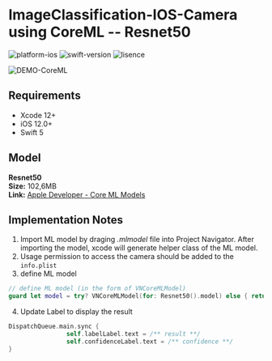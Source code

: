 # ImageClassification-IOS-Camera using CoreML -- Resnet50

![platform-ios](https://img.shields.io/badge/platform-ios-lightgreen.svg)
![swift-version](https://img.shields.io/badge/swift-5-lightgreen.svg)
![lisence](https://img.shields.io/badge/license-MIT-lightgreen.svg)

![DEMO-CoreML](https://github.com/QZhang-Ing/IOS/blob/master/Cam_ImageClassifier/resource/demo.GIF?raw=true)

## Requirements

- Xcode 12+
- iOS 12.0+
- Swift 5

## Model

**Resnet50**  
**Size:** 102,6MB  
**Link:** [Apple Developer - Core ML Models](https://developer.apple.com/machine-learning/models/)


## Implementation Notes 

1. Import ML model by draging *.mlmodel* file into Project Navigator. After importing the model, xcode will generate helper class of the ML model.
2. Usage permission to access the camera should be added to the `info.plist`
3. define ML model   

```swift
// define ML model (in the form of VNCoreMLModel)
guard let model = try? VNCoreMLModel(for: Resnet50().model) else { return }
```

4. Update Label to display the result  

```swift
DispatchQueue.main.sync {
                self.labelLabel.text = /** result **/
                self.confidenceLabel.text = /** confidence **/ 
}
```